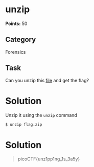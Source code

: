 # unzip
**Points:** 50

## Category
Forensics

## Task
Can you unzip this [file](https://2019shell1.picoctf.com/static/37762a7e5774d7d6c1bc79e8e1758ef9/flag.zip) and get the flag?

# Solution
Unzip it using the ```unzip``` command
```bash
$ unzip flag.zip
```

# Solution
> picoCTF{unz1pp1ng_1s_3a5y}
